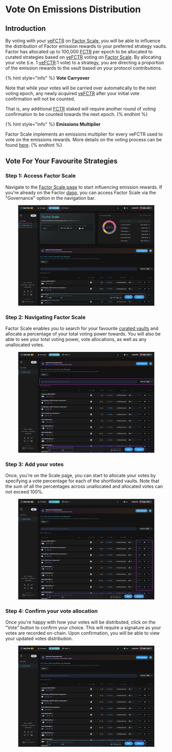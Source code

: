 # Vote On Emissions Distribution

## Introduction

By voting with your [veFCTR](../../fctr-token/) on [Factor Scale](../), you will be able to influence the distribution of Factor emission rewards to your preferred strategy vaults. Factor has allocated up to 100,000 [FCTR](../../fctr-token/#fctr) per epoch to be allocated to curated strategies based on [veFCTR](../../fctr-token/#vefctr) voting on [Factor Scale](../). By allocating your vote (i.e. 1 [veFCTR](../../fctr-token/#vefctr):1 vote) to a strategy, you are directing a proportion of the emission rewards to the vault based on your protocol contributions.

{% hint style="info" %}
**Vote Carryover**

Note that while your votes will be carried over automatically to the next voting epoch, any newly acquired [veFCTR](../../fctr-token/#vefctr) after your initial vote confirmation will not be counted.

That is, any additional [FCTR](../../fctr-token/#fctr) staked will require another round of voting confirmation to be counted towards the next epoch.
{% endhint %}

{% hint style="info" %}
**Emissions Multiplier**

Factor Scale implements an emissions multiplier for every veFCTR used to vote on the emissions rewards. More details on the voting process can be found [here](../#voting-process).
{% endhint %}

## Vote For Your Favourite Strategies

### Step 1: Access Factor Scale

Navigate to the [Factor Scale page](https://pro.factor.fi/governance/scale) to start influencing emission rewards. If you're already on the Factor [dapp](https://pro.factor.fi/strategies), you can access Factor Scale via the "Governance" option in the navigation bar.

<figure><img src="../../../.gitbook/assets/image (2).png" alt=""><figcaption></figcaption></figure>

### Step 2: Navigating Factor Scale

Factor Scale enables you to search for your favourite [curated vaults](https://docs.factor.fi/governance/factor-scale#overview) and allocate a percentage of your total voting power towards. You will also be able to see your total voting power, vote allocations,  as well as any unallocated votes.

<figure><img src="../../../.gitbook/assets/image (2) (1).png" alt=""><figcaption></figcaption></figure>

### Step 3: Add your votes

Once, you're on the Scale page, you can start to allocate your votes by specifying a vote percentage for each of the shortlisted vaults. Note that the sum of all the percentages across unallocated and allocated votes can not exceed 100%.

<figure><img src="../../../.gitbook/assets/image (1) (1) (1).png" alt=""><figcaption></figcaption></figure>

### Step 4: Confirm your vote allocation&#x20;

Once you're happy with how your votes will be distributed, click on the "Vote" button to confirm your choice. This will require a signature as your votes are recorded on-chain. Upon confirmation, you will be able to view your updated votes distribution.

<figure><img src="../../../.gitbook/assets/image (3).png" alt=""><figcaption></figcaption></figure>
